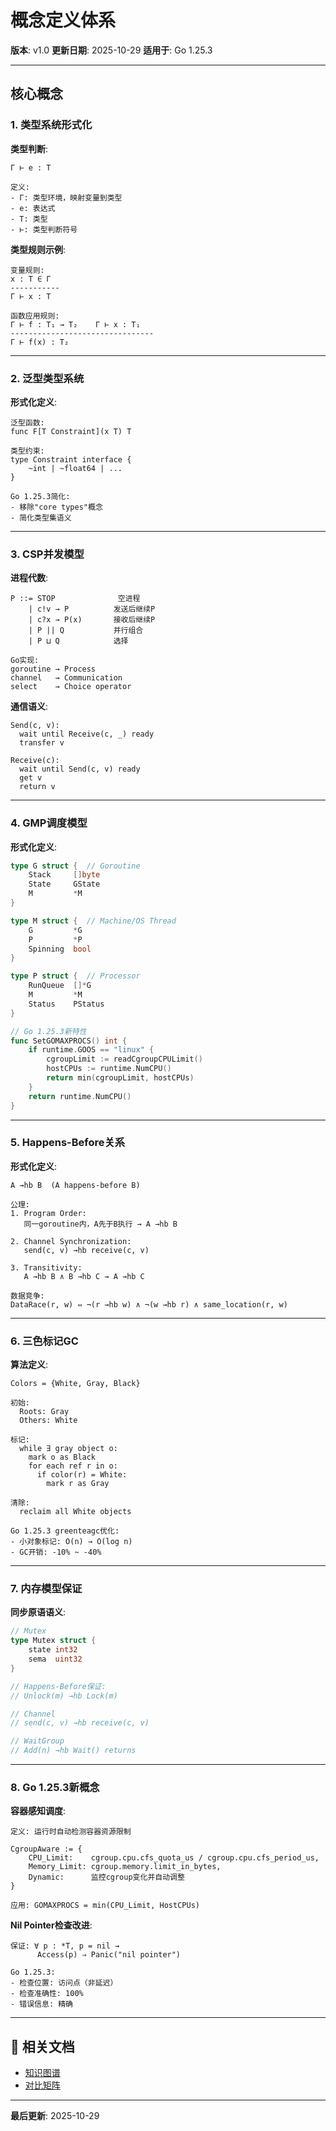 # 概念定义体系

**版本**: v1.0
**更新日期**: 2025-10-29
**适用于**: Go 1.25.3

---

## 核心概念

### 1. 类型系统形式化

**类型判断**:

```text
Γ ⊢ e : T

定义:
- Γ: 类型环境，映射变量到类型
- e: 表达式
- T: 类型
- ⊢: 类型判断符号
```

**类型规则示例**:

```text
变量规则:
x : T ∈ Γ
-----------
Γ ⊢ x : T

函数应用规则:
Γ ⊢ f : T₁ → T₂    Γ ⊢ x : T₁
--------------------------------
Γ ⊢ f(x) : T₂
```

---

### 2. 泛型类型系统

**形式化定义**:

```text
泛型函数:
func F[T Constraint](x T) T

类型约束:
type Constraint interface {
    ~int | ~float64 | ...
}

Go 1.25.3简化:
- 移除"core types"概念
- 简化类型集语义
```

---

### 3. CSP并发模型

**进程代数**:

```text
P ::= STOP              空进程
    | c!v → P          发送后继续P
    | c?x → P(x)       接收后继续P
    | P || Q           并行组合
    | P ⊔ Q            选择

Go实现:
goroutine → Process
channel   → Communication
select    → Choice operator
```

**通信语义**:

```text
Send(c, v):
  wait until Receive(c, _) ready
  transfer v

Receive(c):
  wait until Send(c, v) ready
  get v
  return v
```

---

### 4. GMP调度模型

**形式化定义**:

```go
type G struct {  // Goroutine
    Stack     []byte
    State     GState
    M         *M
}

type M struct {  // Machine/OS Thread
    G         *G
    P         *P
    Spinning  bool
}

type P struct {  // Processor
    RunQueue  []*G
    M         *M
    Status    PStatus
}

// Go 1.25.3新特性
func SetGOMAXPROCS() int {
    if runtime.GOOS == "linux" {
        cgroupLimit := readCgroupCPULimit()
        hostCPUs := runtime.NumCPU()
        return min(cgroupLimit, hostCPUs)
    }
    return runtime.NumCPU()
}
```

---

### 5. Happens-Before关系

**形式化定义**:

```text
A →hb B  (A happens-before B)

公理:
1. Program Order:
   同一goroutine内，A先于B执行 → A →hb B

2. Channel Synchronization:
   send(c, v) →hb receive(c, v)

3. Transitivity:
   A →hb B ∧ B →hb C → A →hb C

数据竞争:
DataRace(r, w) ⇔ ¬(r →hb w) ∧ ¬(w →hb r) ∧ same_location(r, w)
```

---

### 6. 三色标记GC

**算法定义**:

```text
Colors = {White, Gray, Black}

初始:
  Roots: Gray
  Others: White

标记:
  while ∃ gray object o:
    mark o as Black
    for each ref r in o:
      if color(r) = White:
        mark r as Gray

清除:
  reclaim all White objects

Go 1.25.3 greenteagc优化:
- 小对象标记: O(n) → O(log n)
- GC开销: -10% ~ -40%
```

---

### 7. 内存模型保证

**同步原语语义**:

```go
// Mutex
type Mutex struct {
    state int32
    sema  uint32
}

// Happens-Before保证:
// Unlock(m) →hb Lock(m)

// Channel
// send(c, v) →hb receive(c, v)

// WaitGroup
// Add(n) →hb Wait() returns
```

---

### 8. Go 1.25.3新概念

**容器感知调度**:

```text
定义: 运行时自动检测容器资源限制

CgroupAware := {
    CPU_Limit:    cgroup.cpu.cfs_quota_us / cgroup.cpu.cfs_period_us,
    Memory_Limit: cgroup.memory.limit_in_bytes,
    Dynamic:      监控cgroup变化并自动调整
}

应用: GOMAXPROCS = min(CPU_Limit, HostCPUs)
```

**Nil Pointer检查改进**:

```text
保证: ∀ p : *T, p = nil →
      Access(p) ⇒ Panic("nil pointer")

Go 1.25.3:
- 检查位置: 访问点（非延迟）
- 检查准确性: 100%
- 错误信息: 精确
```

---

## 🔗 相关文档

- [知识图谱](./00-知识图谱.md)
- [对比矩阵](./00-对比矩阵.md)

---

**最后更新**: 2025-10-29
